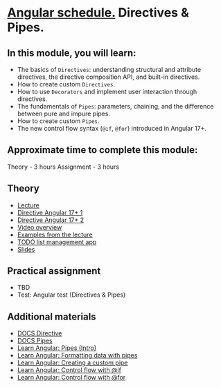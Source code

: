 # [Angular schedule.](../../README.md) Directives & Pipes.

## In this module, you will learn:

- The basics of `Directives`: understanding structural and attribute directives, the directive composition API, and built-in directives.
- How to create custom `Directives`.
- How to use `Decorators` and implement user interaction through directives.
- The fundamentals of `Pipes`: parameters, chaining, and the difference between pure and impure pipes.
- How to create custom `Pipes`.
- The new control flow syntax (`@if`, `@for`) introduced in Angular 17+.

## Approximate time to complete this module:

Theory - 3 hours
Assignment - 3 hours

## Theory

- [Lecture](https://youtu.be/ezoPOrwQ-rw)
- [Directive Angular 17+ 1](https://www.youtube.com/watch?v=W5l5r0tCsAk)
- [Directive Angular 17+ 2](https://www.youtube.com/watch?v=loB7f_2YlfY)
- [Video overview](https://www.youtube.com/watch?v=eM3zi_n7lNs&list=PL1w1q3fL4pmj9k1FrJ3Pe91EPub2_h4jF&index=4)
- [Examples from the lecture](https://github.com/NataliaLoginova/angular-course/tree/main/angular-directives-pipes/src)
- [TODO list management app](https://github.com/pavelrazuvalau/todo-list-management/tree/e935bfeef0e794a54907ea2c1978e06e7f914cd7)
- [Slides](https://slides.com/natalia_loginowa/angular-directives-pipes)

## Practical assignment

- TBD
- Test: Angular test (Directives & Pipes)

## Additional materials

- [DOCS Directive](https://angular.dev/guide/directives)
- [DOCS Pipes](https://angular.dev/guide/pipes)
- [Learn Angular: Pipes (Intro)](https://angular.dev/tutorials/learn-angular/22-pipes)
- [Learn Angular: Formatting data with pipes](https://angular.dev/tutorials/learn-angular/23-pipes-format-data)
- [Learn Angular: Creating a custom pipe](https://angular.dev/tutorials/learn-angular/24-create-a-pipe)
- [Learn Angular: Control flow with @if](https://angular.dev/tutorials/learn-angular/4-control-flow-if)
- [Learn Angular: Control flow with @for](https://angular.dev/tutorials/learn-angular/5-control-flow-for)

